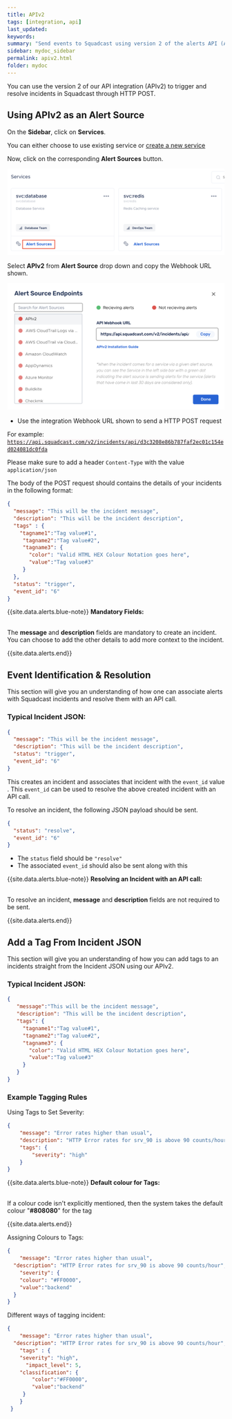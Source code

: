 ```yaml
---
title: APIv2
tags: [integration, api]
last_updated:
keywords:
summary: "Send events to Squadcast using version 2 of the alerts API (APIv2)"
sidebar: mydoc_sidebar
permalink: apiv2.html
folder: mydoc
---
```


You can use the version 2 of our API integration (APIv2) to trigger and resolve incidents in Squadcast through HTTP POST.

## Using APIv2 as an Alert Source

On the **Sidebar**, click on **Services**.

You can either choose to use existing service or [create a new service](adding-a-service.html)

Now, click on the corresponding **Alert Sources** button.

![](images/integration_1.png)

Select **APIv2** from  **Alert Source** drop down and copy the Webhook URL shown.

![](images/apiv2_1.png)

- Use the integration Webhook URL shown to send a HTTP POST request

For example:
<code class="highlighter-rouge" style="color: #c7254e; background-color: #f9f2f4 !important; overflow-wrap: break-word;">https://api.squadcast.com/v2/incidents/api/d3c3208e86b787faf2ec01c154ed024081dc0fda</code>

Please make sure to add a header `Content-Type` with the value `application/json`

The body of the POST request should contains the details of your incidents in the following format:

```json
{
  "message": "This will be the incident message",
  "description": "This will be the incident description",
  "tags" : {
    "tagname1":"Tag value#1",
     "tagname2":"Tag value#2",
     "tagname3": {
       "color": "Valid HTML HEX Colour Notation goes here",
       "value":"Tag value#3"
     }
  },
  "status": "trigger",
  "event_id": "6"
}
```

{{site.data.alerts.blue-note}}
<b>Mandatory Fields: </b>
<br/><br/><p>The <b>message</b> and <b>description</b> fields are mandatory to create an incident. You can choose to add the other details to add more context to the incident.</p>
{{site.data.alerts.end}}

## Event Identification & Resolution

This section will give you an understanding of how one can associate alerts with Squadcast incidents and resolve them with an API call. 

### Typical Incident JSON:

```json
{
  "message": "This will be the incident message",
  "description": "This will be the incident description",
  "status": "trigger",
  "event_id": "6"
}
```

This creates an incident and associates that incident with the `event_id` value . This `event_id` can be used to resolve the above created incident with an API call.

To resolve an incident, the following JSON payload should be sent. 

```json
{
  "status": "resolve",
  "event_id": "6"
}
```

- The `status` field should be `"resolve"` 
- The associated `event_id` should also be sent along with this


{{site.data.alerts.blue-note}}
<b>Resolving an Incident with an API call: </b>
<br/><br/><p>To resolve an incident, <b>message</b> and <b>description</b> fields are not required to be sent.</p>
{{site.data.alerts.end}}

## Add a Tag From Incident JSON

This section will give you an understanding of how you can add tags to an incidents straight from the Incident JSON using our APIv2.

### Typical Incident JSON:

```json
{
   "message":"This will be the incident message",
   "description": "This will be the incident description",
   "tags": {
     "tagname1":"Tag value#1",
     "tagname2":"Tag value#2",
     "tagname3": {
       "color": "Valid HTML HEX Colour Notation goes here",
       "value":"Tag value#3"
     }
   }
}
```

### Example Tagging Rules

Using Tags to Set Severity:

```json
{
  	"message": "Error rates higher than usual",
    "description": "HTTP Error rates for srv_90 is above 90 counts/hour",
    "tags": {
    	"severity": "high"
    }
}
```

{{site.data.alerts.blue-note}}
<b>Default colour for Tags: </b>
<br/><br/><p>If a colour code isn't explicitly mentioned, then the system takes the default colour "<b>#808080</b>" for the tag</p>
{{site.data.alerts.end}}

Assigning Colours to Tags:

```json
{
	"message": "Error rates higher than usual",
  "description": "HTTP Error rates for srv_90 is above 90 counts/hour",
	"severity": {
  	"colour": "#FF0000",
  	"value":"backend"
  }
}
```

Different ways of tagging incident:

```json
{
	"message": "Error rates higher than usual",
  "description": "HTTP Error rates for srv_90 is above 90 counts/hour",
	"tags" : {
   	"severity": "high",
	  "impact_level": 5,
   	"classification": {
    	"color":"#FF0000",
     	"value":"backend"
     }
 	}
 }
 ```